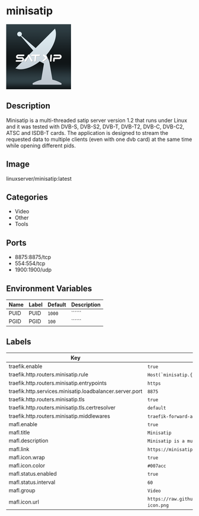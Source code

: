# minisatip

![Logo](images/minisatip.png)

## Description
Minisatip is a multi\-threaded satip server version 1\.2 that runs under Linux and it was tested with DVB\-S, DVB\-S2, DVB\-T, DVB\-T2, DVB\-C, DVB\-C2, ATSC and ISDB\-T cards. The application is designed to stream the requested data to multiple clients (even with one dvb card) at the same time while opening different pids.

## Image
linuxserver/minisatip:latest

## Categories
- Video
- Other
- Tools

## Ports
- 8875:8875/tcp
- 554:554/tcp
- 1900:1900/udp

## Environment Variables
| Name | Label | Default | Description |
|------|-------|---------|-------------|
| PUID | PUID | ```1000``` | `````` |
| PGID | PGID | ```100``` | `````` |

## Labels
| Key | Value |
|-----|-------|
| traefik.enable | ```true``` |
| traefik.http.routers.minisatip.rule | ```Host(`minisatip.{$TRAEFIK_INGRESS_DOMAIN}`)``` |
| traefik.http.routers.minisatip.entrypoints | ```https``` |
| traefik.http.services.minisatip.loadbalancer.server.port | ```8875``` |
| traefik.http.routers.minisatip.tls | ```true``` |
| traefik.http.routers.minisatip.tls.certresolver | ```default``` |
| traefik.http.routers.minisatip.middlewares | ```traefik-forward-auth``` |
| mafl.enable | ```true``` |
| mafl.title | ```Minisatip``` |
| mafl.description | ```Minisatip is a multi-threaded satip server version 1.``` |
| mafl.link | ```https://minisatip.{$TRAEFIK_INGRESS_DOMAIN}``` |
| mafl.icon.wrap | ```true``` |
| mafl.icon.color | ```#007acc``` |
| mafl.status.enabled | ```true``` |
| mafl.status.interval | ```60``` |
| mafl.group | ```Video``` |
| mafl.icon.url | ```https://raw.githubusercontent.com/Qballjos/portainer_templates/master/Images/minisatip-icon.png``` |

